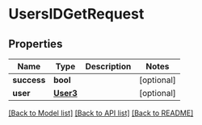 # UsersIDGetRequest

## Properties
Name | Type | Description | Notes
------------ | ------------- | ------------- | -------------
**success** | **bool** |  | [optional] 
**user** | [**User3**](User3.md) |  | [optional] 

[[Back to Model list]](../README.md#documentation-for-models) [[Back to API list]](../README.md#documentation-for-api-endpoints) [[Back to README]](../README.md)

